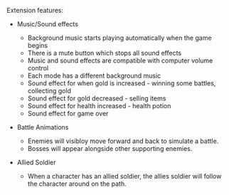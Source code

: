 
Extension features:

- Music/Sound effects
    - Background music starts playing automatically when the game begins
    - There is a mute button which stops all sound effects 
    - Music and sound effects are compatible with computer volume control
    - Each mode has a different background music
    - Sound effect for when gold is increased - winning some battles, collecting gold
    - Sound effect for gold decreased - selling items
    - Sound effect for health increased - health potion
    - Sound effect for game over 

- Battle Animations
    - Enemies will visibloy move forward and back to simulate a battle.
    - Bosses will appear alongside other supporting enemies.

- Allied Soldier
    - When a character has an allied soldier, the allies soldier will follow the character around on the path.